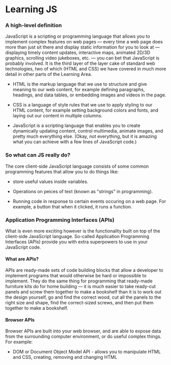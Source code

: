# Learning JS

### A high-level definition

JavaScript is a scripting or programming language that allows you to implement complex features on web pages — every time a web page does more than just sit there and display static information for you to look at — displaying timely content updates, interactive maps, animated 2D/3D graphics, scrolling video jukeboxes, etc. — you can bet that JavaScript is probably involved. It is the third layer of the layer cake of standard web technologies, two of which (HTML and CSS) we have covered in much more detail in other parts of the Learning Area. 

* HTML is the markup language that we use to structure and give meaning to our web content, for example defining paragraphs, headings, and data tables, or embedding images and videos in the page.

* CSS is a language of style rules that we use to apply styling to our HTML content, for example setting background colors and fonts, and laying out our content in multiple columns.

* JavaScript is a scripting language that enables you to create dynamically updating content, control multimedia, animate images, and pretty much everything else. (Okay, not everything, but it is amazing what you can achieve with a few lines of JavaScript code.)


### So what can JS really do?
The core client-side JavaScript language consists of some common programming features that allow you to do things like: 

* store useful values inside variables. 

* Operations on peices of text (known as "strings" in programming).

* Running code in response to certain events occuring on a web page. For example, a button that when it clicked, it runs a function.


###  Application Programming Interfaces (APIs)

What is even more exciting however is the functionality built on top of the client-side JavaScript language. So-called Application Programming Interfaces (APIs) provide you with extra superpowers to use in your JavaScript code.

#### What are APIs?

APIs are ready-made sets of code building blocks that allow a developer to implement programs that would otherwise be hard or impossible to implement. They do the same thing for programming that ready-made furniture kits do for home building — it is much easier to take ready-cut panels and screw them together to make a bookshelf than it is to work out the design yourself, go and find the correct wood, cut all the panels to the right size and shape, find the correct-sized screws, and then put them together to make a bookshelf. 

#### Browser APIs 

Browser APIs are built into your web browser, and are able to expose data from the surrounding computer environment, or do useful complex things. For example:

* DOM or Document Object Model API - allows you to manipulate HTML and CSS, creating, removing and changing HTML
